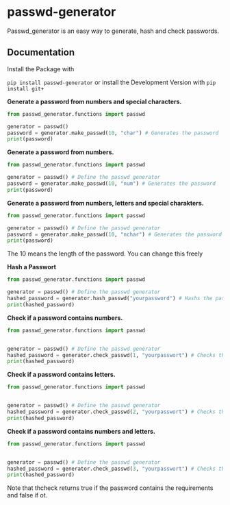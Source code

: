 # passwd-generator

Passwd_generator is an easy way to generate, hash and check passwords.

## Documentation

Install the Package with 

`pip install passwd-generator` 
or install the Development Version with 
`pip install git+`

**Generate a password from numbers and special characters.**

```py
from passwd_generator.functions import passwd

generator = passwd()
password = generator.make_passwd(10, "char") # Generates the password 
print(password)
```

**Generate a password from numbers.**

```py
from passwd_generator.functions import passwd

generator = passwd() # Define the passwd generator
password = generator.make_passwd(10, "num") # Generates the password
print(password)
```

**Generate a password from numbers, letters and special charakters.**

```py
from passwd_generator.functions import passwd

generator = passwd() # Define the passwd generator
password = generator.make_passwd(10, "nchar") # Generates the password
print(password)
```

The 10 means the length of the password. You can change this freely


**Hash a Passwort**

```py
from passwd_generator.functions import passwd

generator = passwd() # Define the passwd generator
hashed_password = generator.hash_passwd("yourpassword") # Hashs the password
print(hashed_password)
```

**Check if a password contains numbers.**

```py
from passwd_generator.functions import passwd


generator = passwd() # Define the passwd generator
hashed_password = generator.check_passwd(1, "yourpasswort") # Checks the password
print(hashed_password)
```

**Check if a password contains letters.**

```py
from passwd_generator.functions import passwd


generator = passwd() # Define the passwd generator
hashed_password = generator.check_passwd(2, "yourpasswort") # Checks the password
print(hashed_password)
```

**Check if a password contains numbers and letters.**

```py
from passwd_generator.functions import passwd


generator = passwd() # Define the passwd generator
hashed_password = generator.check_passwd(3, "yourpasswort") # Checks the password
print(hashed_password)
```

Note that thcheck returns true if the password contains the requirements and false if ot.
